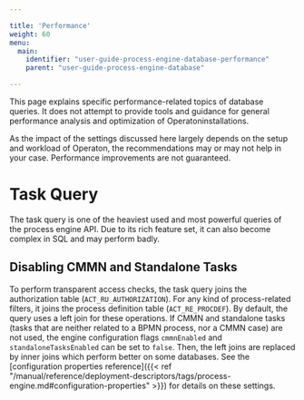 ```yaml
---

title: 'Performance'
weight: 60
menu:
  main:
    identifier: "user-guide-process-engine-database-performance"
    parent: "user-guide-process-engine-database"

---
```


This page explains specific performance-related topics of database queries. It does not attempt to provide tools and guidance for general performance analysis and optimization of Operatoninstallations.

As the impact of the settings discussed here largely depends on the setup and workload of Operaton, the recommendations may or may not help in your case. Performance improvements are not guaranteed.

# Task Query

The task query is one of the heaviest used and most powerful queries of the process engine API. Due to its rich feature set, it can also become complex in SQL and may perform badly.

## Disabling CMMN and Standalone Tasks

To perform transparent access checks, the task query joins the authorization table (`ACT_RU_AUTHORIZATION`). For any kind of process-related filters, it joins the process definition table (`ACT_RE_PROCDEF`). By default, the query uses a left join for these operations. If CMMN and standalone tasks (tasks that are neither related to a BPMN process, nor a CMMN case) are not used, the engine configuration flags `cmmnEnabled` and `standaloneTasksEnabled` can be set to `false`. Then, the left joins are replaced by inner joins which perform better on some databases. See the [configuration properties reference]({{< ref "/manual/reference/deployment-descriptors/tags/process-engine.md#configuration-properties" >}}) for details on these settings.
